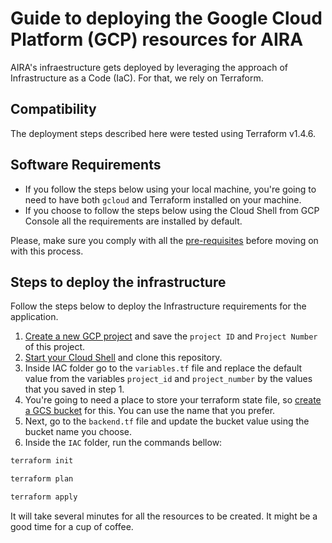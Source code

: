 # Guide to deploying the Google Cloud Platform (GCP) resources for AIRA

AIRA's infraestructure gets deployed by leveraging the approach of Infrastructure as a Code (IaC). For that, we rely on Terraform.

## Compatibility

The deployment steps described here were tested using Terraform v1.4.6.

## Software Requirements

- If you follow the steps below using your local machine, you're going to need to have both `gcloud` and Terraform installed on your machine.
- If you choose to follow the steps below using the Cloud Shell from GCP Console all the requirements are installed by default.

Please, make sure you comply with all the [pre-requisites](./pre-requisites.md) before moving on with this process.

## Steps to deploy the infrastructure

Follow the steps below to deploy the Infrastructure requirements for the application.

1. [Create a new GCP project](https://developers.google.com/workspace/guides/create-project) and save the `project ID` and `Project Number` of this project.
2. [Start your Cloud Shell](https://cloud.google.com/shell/docs/using-cloud-shell#:~:text=Cloud%20Shell%20session.-,Start%20a%20new%20session,the%20session%20to%20be%20initialized.) and clone this repository.
3. Inside IAC folder go to the `variables.tf` file and replace the default value from the variables `project_id` and `project_number` by the values that you saved in step 1.
4. You're going to need a place to store your terraform state file, so [create a GCS bucket](https://cloud.google.com/storage/docs/creating-buckets) for this. You can use the name that you prefer.
5. Next, go to the `backend.tf` file and update the bucket value using the bucket name you choose.
6. Inside the `IAC` folder, run the commands bellow:

```bash
terraform init
```

```bash
terraform plan
```

```bash
terraform apply
```

It will take several minutes for all the resources to be created. It might be a good time for a cup of coffee.